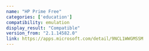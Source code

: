 ```yaml
---
name: "HP Prime Free"
categories: ['education']
compatibility: emulation
display_result: "Compatible"
version_from: "2.1.14582.0"
link: https://apps.microsoft.com/detail/9NCL1WWGMSSM
---
```

